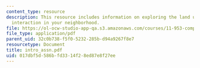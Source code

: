 ```yaml
---
content_type: resource
description: This resource includes information on exploring the land use-transportation
  interaction in your neighborhood.
file: https://ol-ocw-studio-app-qa.s3.amazonaws.com/courses/11-953-comparative-land-use-and-transportation-planning-spring-2006/017dbf5d586bfd3314f28ed87e8f27ee_intro_assn.pdf
file_type: application/pdf
parent_uid: 32c0b738-f5f0-5232-285b-d94a9267f8e7
resourcetype: Document
title: intro_assn.pdf
uid: 017dbf5d-586b-fd33-14f2-8ed87e8f27ee
---
```

